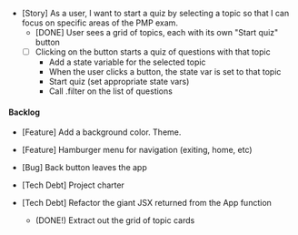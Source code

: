 
- [Story] 
    As a user, I want to start a quiz by selecting a 
    topic so that I can focus on specific areas of the 
    PMP exam.
    - [DONE] User sees a grid of topics, each with its own "Start quiz" button
    - [ ] Clicking on the button starts a quiz of questions with that topic
      - Add a state variable for the selected topic
      - When the user clicks a button, the state var is set to that topic
      - Start quiz (set appropriate state vars)
      - Call .filter on the list of questions 



#### Backlog

- [Feature] Add a background color. Theme.
- [Feature] Hamburger menu for navigation (exiting, home, etc)

- [Bug] Back button leaves the app

- [Tech Debt] Project charter
- [Tech Debt] Refactor the giant JSX returned from the App function
  - (DONE!) Extract out the grid of topic cards
  
